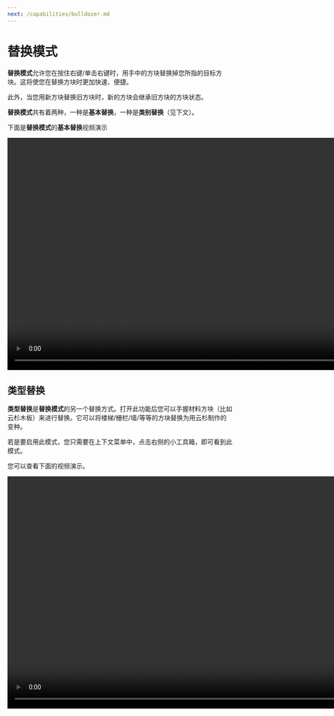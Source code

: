 ```yaml
---
next: /capabilities/bulldozer.md
---
```


# 替换模式

**替换模式**允许您在按住右键/单击右键时，用手中的方块替换掉您所指的目标方块。这将使您在替换方块时更加快速、便捷。

此外，当您用新方块替换旧方块时，新的方块会继承旧方块的方块状态。

**替换模式**共有着两种，一种是**基本替换**，一种是**类别替换**（见下文）。

下面是**替换模式**的**基本替换**视频演示

<video width="960" height="520" controls autoplay loop>
    <source src="/images/ReplaceModeBasic.mp4" type="video/mp4">
</video>

## 类型替换

**类型替换**是**替换模式**的另一个替换方式。打开此功能后您可以手握材料方块（比如云杉木板）来进行替换。它可以将楼梯/栅栏/墙/等等的方块替换为用云杉制作的变种。

若是要启用此模式，您只需要在上下文菜单中，点击右侧的小工具箱，即可看到此模式。

您可以查看下面的视频演示。

<video width="960" height="520" controls autoplay loop>
    <source src="/images/TypeReplace.mp4" type="video/mp4">
</video>

